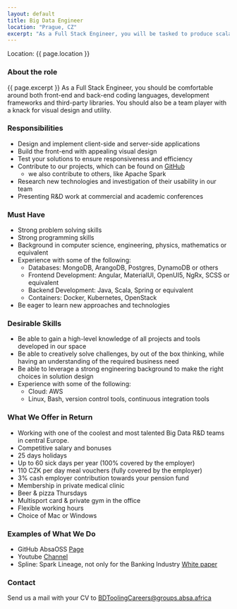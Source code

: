 ```yaml
---
layout: default
title: Big Data Engineer
location: "Prague, CZ"
excerpt: "As a Full Stack Engineer, you will be tasked to produce scalable software solutions. You’ll be part of a cross-functional team that’s responsible for the full software development life cycle, from conception to deployment."
---
```

Location: {{ page.location }}

### About the role
{{ page.excerpt }} 
As a Full Stack Engineer, you should be comfortable around both front-end and back-end coding languages, development frameworks and third-party libraries. You should also be a team player with a knack for visual design and utility. 

### Responsibilities
-	Design and implement client-side and server-side applications
-	Build the front-end with appealing visual design
-	Test your solutions to ensure responsiveness and efficiency
- Contribute to our projects, which can be found on [GitHub](https://github.com/AbsaOSS)
  - we also contribute to others, like Apache Spark
-	Research new technologies and investigation of their usability in our team
-	Presenting R&D work at commercial and academic conferences

### Must Have
- Strong problem solving skills
- Strong programming skills
- Background in computer science, engineering, physics, mathematics or equivalent
- Experience with some of the following:
  - Databases: MongoDB, ArangoDB, Postgres, DynamoDB or others
  - Frontend Development: Angular, MaterialUI, OpenUI5, NgRx, SCSS or equivalent
  - Backend Development: Java, Scala, Spring or equivalent
  - Containers: Docker, Kubernetes, OpenStack
- Be eager to learn new approaches and technologies

### Desirable Skills
- Be able to gain a high-level knowledge of all projects and tools developed in our space
- Be able to creatively solve challenges, by out of the box thinking, while having an understanding of the required business need
- Be able to leverage a strong engineering background to make the right choices in solution design
- Experience with some of the following:
  - Cloud: AWS
  - Linux, Bash, version control tools, continuous integration tools


### What We Offer in Return
- Working with one of the coolest and most talented Big Data R&D teams in central Europe.
- Competitive salary and bonuses
- 25 days holidays
- Up to 60 sick days per year (100% covered by the employer)
- 110 CZK per day meal vouchers (fully covered by the employer)
- 3% cash employer contribution towards your pension fund
- Membership in private medical clinic
- Beer & pizza Thursdays 
- Multisport card & private gym in the office
- Flexible working hours
- Choice of Mac or Windows

### Examples of What We Do
- GitHub AbsaOSS [Page](https://github.com/AbsaOSS)
- Youtube [Channel](https://www.youtube.com/playlist?list=PLZJVQ5ij3YxhecGorryvPFUoUHEBsT1gK)
- Spline: Spark Lineage, not only for the Banking Industry [White paper](https://github.com/AbsaOSS/spline/releases/download/release%2F0.2.7/Spline_paper_IEEE_2018.pdf) 


### Contact
Send us a mail with your CV to <BDToolingCareers@groups.absa.africa>
